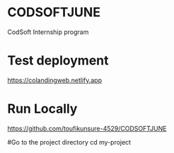 # CODSOFTJUNE
 CodSoft Internship program

 # Test deployment
https://colandingweb.netlify.app

# Run Locally
https://github.com/toufikunsure-4529/CODSOFTJUNE

#Go to the project directory
 cd my-project

